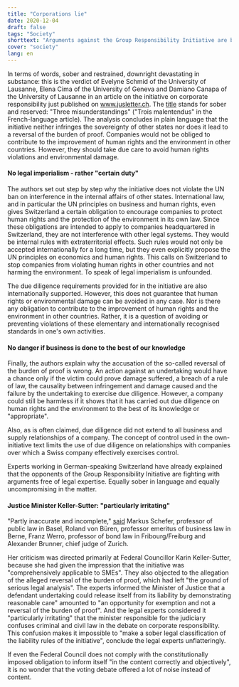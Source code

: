 ```yaml
---
title: "Corporations lie"
date: 2020-12-04
draft: false
tags: "Society"
shorttext: "Arguments against the Group Responsibility Initiative are baseless, a recently published legal document states."
cover: "society"
lang: en
---
```


In terms of words, sober and restrained, downright devastating in substance: this is the verdict of Evelyne Schmid of the University of Lausanne, Elena Cima of the University of Geneva and Damiano Canapa of the University of Lausanne in an article on the initiative on corporate responsibility just published on www.jusletter.ch. The [title](https://jusletter.weblaw.ch/juslissues/2020/1046/--entreprises-respon_b579f558dd.html__ONCE&login=false "'Entreprises responsables': trois malentendus") stands for sober and reserved: "Three misunderstandings" ("Trois malentendus" in the French-language article). The analysis concludes in plain language that the initiative neither infringes the sovereignty of other states nor does it lead to a reversal of the burden of proof. Companies would not be obliged to contribute to the improvement of human rights and the environment in other countries. However, they should take due care to avoid human rights violations and environmental damage.

#### No legal imperialism - rather "certain duty"

The authors set out step by step why the initiative does not violate the UN ban on interference in the internal affairs of other states. International law, and in particular the UN principles on business and human rights, even gives Switzerland a certain obligation to encourage companies to protect human rights and the protection of the environment in its own law. Since these obligations are intended to apply to companies headquartered in Switzerland, they are not interference with other legal systems. They would be internal rules with extraterritorial effects. Such rules would not only be accepted internationally for a long time, but they even explicitly propose the UN principles on economics and human rights. This calls on Switzerland to stop companies from violating human rights in other countries and not harming the environment. To speak of legal imperialism is unfounded.

The due diligence requirements provided for in the initiative are also internationally supported. However, this does not guarantee that human rights or environmental damage can be avoided in any case. Nor is there any obligation to contribute to the improvement of human rights and the environment in other countries. Rather, it is a question of avoiding or preventing violations of these elementary and internationally recognised standards in one's own activities.

#### No danger if business is done to the best of our knowledge

Finally, the authors explain why the accusation of the so-called reversal of the burden of proof is wrong. An action against an undertaking would have a chance only if the victim could prove damage suffered, a breach of a rule of law, the causality between infringement and damage caused and the failure by the undertaking to exercise due diligence. However, a company could still be harmless if it shows that it has carried out due diligence on human rights and the environment to the best of its knowledge or "appropriate".

Also, as is often claimed, due diligence did not extend to all business and supply relationships of a company. The concept of control used in the own-initiative text limits the use of due diligence on relationships with companies over which a Swiss company effectively exercises control.

Experts working in German-speaking Switzerland have already explained that the opponents of the Group Responsibility Initiative are fighting with arguments free of legal expertise. Equally sober in language and equally uncompromising in the matter.

#### Justice Minister Keller-Sutter: "particularly irritating"

"Partly inaccurate and incomplete," [said](https://www.nzz.ch/meinung/konzernverantwortung-eine-nuechterne-wuerdigung-ld.1586853?reduced=true "Konzernverantwortung – eine nüchterne Würdigung") Markus Schefer, professor of public law in Basel, Roland von Büren, professor emeritus of business law in Berne, Franz Werro, professor of bond law in Fribourg/Freiburg and Alexander Brunner, chief judge of Zurich.

Her criticism was directed primarily at Federal Councillor Karin Keller-Sutter, because she had given the impression that the initiative was "comprehensively applicable to SMEs". They also objected to the allegation of the alleged reversal of the burden of proof, which had left "the ground of serious legal analysis". The experts informed the Minister of Justice that a defendant undertaking could release itself from its liability by demonstrating reasonable care" amounted to "an opportunity for exemption and not a reversal of the burden of proof". And the legal experts considered it "particularly irritating" that the minister responsible for the judiciary confuses criminal and civil law in the debate on corporate responsibility. This confusion makes it impossible to "make a sober legal classification of the liability rules of the initiative", conclude the legal experts unflatteringly.

If even the Federal Council does not comply with the constitutionally imposed obligation to inform itself "in the content correctly and objectively", it is no wonder that the voting debate offered a lot of noise instead of content.
